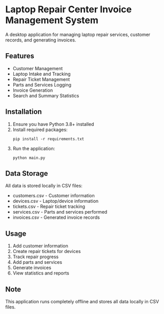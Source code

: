 # Laptop Repair Center Invoice Management System

A desktop application for managing laptop repair services, customer records, and generating invoices.

## Features

- Customer Management
- Laptop Intake and Tracking
- Repair Ticket Management
- Parts and Services Logging
- Invoice Generation
- Search and Summary Statistics

## Installation

1. Ensure you have Python 3.8+ installed
2. Install required packages:
   ```
   pip install -r requirements.txt
   ```
3. Run the application:
   ```
   python main.py
   ```

## Data Storage

All data is stored locally in CSV files:
- customers.csv - Customer information
- devices.csv - Laptop/device information
- tickets.csv - Repair ticket tracking
- services.csv - Parts and services performed
- invoices.csv - Generated invoice records

## Usage

1. Add customer information
2. Create repair tickets for devices
3. Track repair progress
4. Add parts and services
5. Generate invoices
6. View statistics and reports

## Note

This application runs completely offline and stores all data locally in CSV files. 